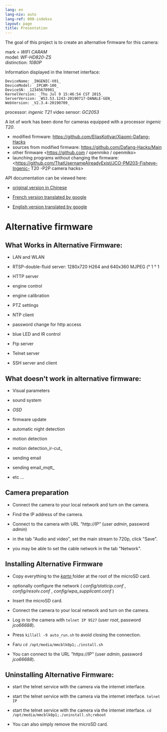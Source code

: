 ```yaml
---
lang: en
lang-niv: auto
lang-ref: 000-indekso
layout: page
title: Presentation
---
```


The goal of this project is to create an alternative firmware for this camera:

mark = _WIFI CARAM_  
model: _WF-HD820-ZS_  
distinction: _1080P_

Information displayed in the Internet interface:
```
DeviceName: _INGENIC-V01_
DeviceModel: _IPCAM-100_
DeviceSN: _12345678901_
KernelVersion: _Thu Jul 9 15:46:54 CST 2015_
ServerVersion: _WS3.53.1243-20190717-DANALE-GEN_
WebVersion: _V2.3.4-20190709_
```

processor: _ingenic T21_
video sensor: _GC2053_

A lot of work has been done for cameras equipped with a processor _ingenic T20_.
* modified firmware: <https://github.com/EliasKotlyar/Xiaomi-Dafang-Hacks>
* sources from modified firmware: <https://github.com/Dafang-Hacks/Main>
* other firmware <https://github.com / openmiko / openmiko>
* launching programs without changing the firmware: <https://github.com/ThatUsernameAlreadyExist/JCO-PM203-Fisheye-Ingenic- T20 -P2P camera hacks>

API documentation can be viewed here:  
* [original version in Chinese](../zh/includes.zh/html/)


* [French version translated by google](../fr/includes.fr/html/)


* [English version translated by google](../en/includes.en/html/)



# Alternative firmware

## What Works in Alternative Firmware:

* LAN and WLAN


* RTSP-double-fluid server: 1280x720 H264 and 640x360 MJPEG (° 1 ° 1


* HTTP server


* engine control


* engine calibration


* PTZ settings


* NTP client


* password change for http access


* blue LED and IR control


* Ftp server


* Telnet server


* SSH server and client



## What doesn't work in alternative firmware:

* Visual parameters


* sound system


* _OSD_


* firmware update


* automatic night detection


* motion detection


* motion detection_ir-cut_


* sending email


* sending email_mqtt_


* etc ...



## Camera preparation

* Connect the camera to your local network and turn on the camera.


* Find the IP address of the camera.


* Connect to the camera with URL _"http://IP"_ (user _admin_, password _admin_)


* in the tab "Audio and video", set the main stream to 720p, click "Save".


* you may be able to set the cable network in the tab "Network".



## Installing Alternative Firmware

* Copy everything to the [ _karto_ ](https://github.com/jmichault/ipcam-100/tree/master/karto) folder at the root of the microSD card.


* optionally configure the network ( _config/staticip.conf_ , _config/resolv.conf_ , _config/wpa_supplicant.conf_ )


* Insert the microSD card.


* Connect the camera to your local network and turn on the camera.


* Log in to the camera with `telnet IP 9527` (user _root_, password _jco66688_).


* Press `killall -9 auto_run.sh` to avoid closing the connection.


* Faru `cd /opt/media/mmcblk0p1;./install.sh`


* You can connect to the URL _"https://IP"_ (user _admin_, password _jco66688_).



## Uninstalling Alternative Firmware:

* start the telnet service with the camera via the internet interface.


* start the telnet service with the camera via the internet interface. `telnet IP` 


* start the telnet service with the camera via the internet interface. `cd /opt/media/mmcblk0p1;./uninstall.sh;reboot`



* You can also simply remove the microSD card.


